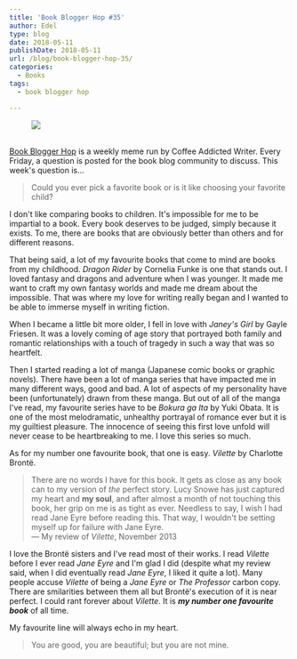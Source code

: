```yaml
---
title: 'Book Blogger Hop #35'
author: Edel
type: blog
date: 2018-05-11
publishDate: 2018-05-11
url: /blog/book-blogger-hop-35/
categories:
  - Books
tags:
  - book blogger hop

---
```

<figure><a rel="_nofollow" href="http://www.coffeeaddictedwriter.com/p/blog-page.html"><img src="https://i1.wp.com/3.bp.blogspot.com/-2bKizvp-A9w/WEjGAM4OjJI/AAAAAAAAV50/nU3xHQNtvSQQ8dRsB8OueG061E99KPrYACLcB/s1600/Book%2BBlogger%2BHop%2B%2528Final%2529.png?w=663&#038;ssl=1" data-recalc-dims="1" /></a></figure> 

<a rel="_nofollow" href="http://www.coffeeaddictedwriter.com/p/blog-page.html"></a>

<a rel="_nofollow" href="http://www.coffeeaddictedwriter.com/p/blog-page.html"><br /> </a><a rel="_nofollow" href="http://www.coffeeaddictedwriter.com/p/blog-page.html">Book Blogger Hop</a> is a weekly meme run by Coffee Addicted Writer. Every Friday, a question is posted for the book blog community to discuss. This week's question is&#8230;

> Could you ever pick a favorite book or is it like choosing your favorite child?

I don't like comparing books to children. It's impossible for me to be impartial to a book. Every book deserves to be judged, simply because it exists. To me, there are books that are obviously better than others and for different reasons.

That being said, a lot of my favourite books that come to mind are books from my childhood. *Dragon Rider* by Cornelia Funke is one that stands out. I loved fantasy and dragons and adventure when I was younger. It made me want to craft my own fantasy worlds and made me dream about the impossible. That was where my love for writing really began and I wanted to be able to immerse myself in writing fiction.

When I became a little bit more older, I fell in love with *Janey's Girl* by Gayle Friesen. It was a lovely coming of age story that portrayed both family and romantic relationships with a touch of tragedy in such a way that was so heartfelt.

Then I started reading a lot of manga (Japanese comic books or graphic novels). There have been a lot of manga series that have impacted me in many different ways, good and bad. A lot of aspects of my personality have been (unfortunately) drawn from these manga. But out of all of the manga I've read, my favourite series have to be *Bokura ga Ita* by Yuki Obata. It is one of the most melodramatic, unhealthy portrayal of romance ever but it is my guiltiest pleasure. The innocence of seeing this first love unfold will never cease to be heartbreaking to me. I love this series so much.

As for my number one favourite book, that one is easy. *Vilette* by Charlotte Brontë.

> There are no words I have for this book. It gets as close as any book can to my version of *the* perfect story. Lucy Snowe has just captured my heart and **my soul**, and after almost a month of not touching this book, her grip on me is as tight as ever. Needless to say, I wish I had read Jane Eyre before reading this. That way, I wouldn't be setting myself up for failure with Jane Eyre.<br>— My review of *Vilette*, November 2013

I love the Brontë sisters and I've read most of their works. I read *Vilette* before I ever read *Jane Eyre* and I'm glad I did (despite what my review said, when I did eventually read *Jane Eyre*, I liked it quite a lot). Many people accuse *Vilette* of being a *Jane Eyre* or *The Professor* carbon copy. There are smilarities between them all but Brontë's execution of it is near perfect. I could rant forever about *Vilette*. It is ***my number one favourite book*** of all time.

My favourite line will always echo in my heart.

> You are good, you are beautiful; but you are not mine.
